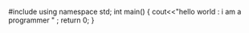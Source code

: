 #include<iostream>
using namespace std;
  int main()
  {
  cout<<"hello world : i am a programmer " ;
  return 0;
  }
 
